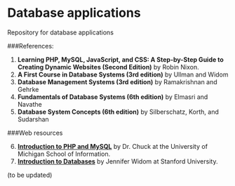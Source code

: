 Database applications
============

Repository for database applications

###References:
1. **Learning PHP, MySQL, JavaScript, and CSS: A Step-by-Step Guide to Creating Dynamic Websites (Second Edition)** by Robin Nixon. 
2. **A First Course in Database Systems (3rd edition)** by Ullman and Widom
3. **Database Management Systems (3rd edition)** by Ramakrishnan and Gehrke
4. **Fundamentals of Database Systems (6th edition)** by Elmasri and Navathe
5. **Database System Concepts (6th edition)** by Silberschatz, Korth, and Sudarshan


###Web resources

6. **[Introduction to PHP and MySQL](http://www.php-intro.com/)** by Dr. Chuck at the University of Michigan School of Information.
7. **[Introduction to Databases](https://class.stanford.edu/courses/Home/Databases/Engineering/about)** by Jennifer Widom at Stanford University.

(to be updated)
